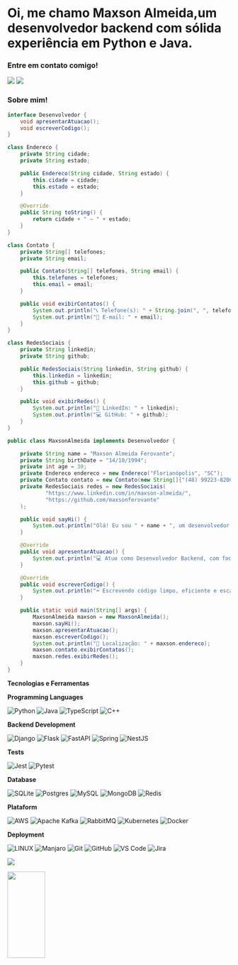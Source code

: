 # Oi, me chamo Maxson Almeida,um desenvolvedor backend com sólida experiência em Python e Java. 

### Entre em contato comigo! 
<div>
<a href="https://www.linkedin.com/in/maxson-almeida/" target="_blank"><img src="https://img.shields.io/badge/-LinkedIn-%230077B5?style=for-the-badge&logo=linkedin&logoColor=white" target="_blank"></a>   
<a href="malito: maxsonferovante@gmail.com" target="_blank"><img src="https://img.shields.io/badge/-Gmail-%230077B5?style=for-the-badge&logo=gmail&logoColor=white" target="_blank"></a>   
</div>

### Sobre mim! 

```java
interface Desenvolvedor {
    void apresentarAtuacao();
    void escreverCodigo();
}

class Endereco {
    private String cidade;
    private String estado;

    public Endereco(String cidade, String estado) {
        this.cidade = cidade;
        this.estado = estado;
    }

    @Override
    public String toString() {
        return cidade + " – " + estado;
    }
}

class Contato {
    private String[] telefones;
    private String email;

    public Contato(String[] telefones, String email) {
        this.telefones = telefones;
        this.email = email;
    }

    public void exibirContatos() {
        System.out.println("📞 Telefone(s): " + String.join(", ", telefones));
        System.out.println("📧 E-mail: " + email);
    }
}

class RedesSociais {
    private String linkedin;
    private String github;

    public RedesSociais(String linkedin, String github) {
        this.linkedin = linkedin;
        this.github = github;
    }

    public void exibirRedes() {
        System.out.println("🔗 LinkedIn: " + linkedin);
        System.out.println("💻 GitHub: " + github);
    }
}

public class MaxsonAlmeida implements Desenvolvedor {

    private String name = "Maxson Almeida Ferovante";
    private String birthDate = "14/10/1994";
    private int age = 30;
    private Endereco endereco = new Endereco("Florianópolis", "SC");
    private Contato contato = new Contato(new String[]{"(48) 99223-8206"}, "maxsonferovante@gmail.com");
    private RedesSociais redes = new RedesSociais(
            "https://www.linkedin.com/in/maxson-almeida/",
            "https://github.com/maxsonferovante"
    );

    public void sayHi() {
        System.out.println("Olá! Eu sou " + name + ", um desenvolvedor backend com experiência em Python e Java.");
    }

    @Override
    public void apresentarAtuacao() {
        System.out.println("💻 Atuo como Desenvolvedor Backend, com foco em APIs, Microsserviços e soluções escaláveis.");
    }

    @Override
    public void escreverCodigo() {
        System.out.println("⌨️ Escrevendo código limpo, eficiente e escalável usando boas práticas de engenharia de software.");
    }

    public static void main(String[] args) {
        MaxsonAlmeida maxson = new MaxsonAlmeida();
        maxson.sayHi();
        maxson.apresentarAtuacao();
        maxson.escreverCodigo();
        System.out.println("📍 Localização: " + maxson.endereco);
        maxson.contato.exibirContatos();
        maxson.redes.exibirRedes();
    }
}
```

**Tecnologias e Ferramentas**

<!-- (Aqui você pode adicionar tecnologias que aprendeu no curso, já listamos algumas delas, e outras que já domina)) -->

**Programming Languages**

![Python](https://img.shields.io/badge/python-3670A0?style=for-the-badge&logo=python&logoColor=ffdd54) 
![Java](https://img.shields.io/badge/java-%23ED8B00.svg?style=for-the-badge&logo=openjdk&logoColor=white)
![TypeScript](https://img.shields.io/badge/typescript-%23007ACC.svg?style=for-the-badge&logo=typescript&logoColor=white)
![C++](https://img.shields.io/badge/C%2B%2B-00599C?style=for-the-badge&logo=c%2B%2B&logoColor=white)

**Backend Development**

![Django](https://img.shields.io/badge/django-%23092E20.svg?style=for-the-badge&logo=django&logoColor=white) 
![Flask](https://img.shields.io/badge/flask-%23000.svg?style=for-the-badge&logo=flask&logoColor=white)
![FastAPI](https://img.shields.io/badge/FastAPI-005571?style=for-the-badge&logo=fastapi) 
![Spring](https://img.shields.io/badge/spring-%236DB33F.svg?style=for-the-badge&logo=spring&logoColor=white)
![NestJS](https://img.shields.io/badge/nestjs-%23E0234E.svg?style=for-the-badge&logo=nestjs&logoColor=white)

**Tests**

![Jest](https://img.shields.io/badge/Jest-C21325?style=for-the-badge&logo=jest&logoColor=white)
![Pytest](https://img.shields.io/badge/pytest-%23ffffff.svg?style=for-the-badge&logo=pytest&logoColor=2f9fe3)

**Database**

![SQLite](https://img.shields.io/badge/sqlite-%2307405e.svg?style=for-the-badge&logo=sqlite&logoColor=white) 
![Postgres](https://img.shields.io/badge/postgres-%23316192.svg?style=for-the-badge&logo=postgresql&logoColor=white)
![MySQL](https://img.shields.io/badge/mysql-4479A1.svg?style=for-the-badge&logo=mysql&logoColor=white)
![MongoDB](https://img.shields.io/badge/-MongoDB-13aa52?style=for-the-badge&logo=mongodb&logoColor=white)
![Redis](https://img.shields.io/badge/redis-%23DD0031.svg?style=for-the-badge&logo=redis&logoColor=white)


**Plataform**

![AWS](https://img.shields.io/badge/AWS-%23FF9900.svg?style=for-the-badge&logo=amazon-aws&logoColor=white)
![Apache Kafka](https://img.shields.io/badge/Apache%20Kafka-000?style=for-the-badge&logo=apachekafka)
![RabbitMQ](https://img.shields.io/badge/Rabbitmq-FF6600?style=for-the-badge&logo=rabbitmq&logoColor=white)
![Kubernetes](https://img.shields.io/badge/kubernetes-%23326ce5.svg?style=for-the-badge&logo=kubernetes&logoColor=white)
![Docker](https://img.shields.io/badge/Docker-2CA5E0?style=for-the-badge&logo=docker&logoColor=white)

**Deployment**

![LINUX](https://img.shields.io/badge/Linux-FCC624?style=for-the-badge&logo=linux&logoColor=black)
![Manjaro](https://img.shields.io/badge/Manjaro-35BF5C?style=for-the-badge&logo=Manjaro&logoColor=white)
![Git](https://img.shields.io/badge/git-%23F05033.svg?style=for-the-badge&logo=git&logoColor=white)
![GitHub](https://img.shields.io/badge/github-%23121011.svg?style=for-the-badge&logo=github&logoColor=white)
![VS Code](https://img.shields.io/badge/VS%20Code-0078d7.svg?style=for-the-badge&logo=visual-studio-code&logoColor=white)
![Jira](https://img.shields.io/badge/jira-%230A0FFF.svg?style=for-the-badge&logo=jira&logoColor=white)

[![](https://visitcount.itsvg.in/api?id=maxsonferovante&icon=2&color=1)](https://visitcount.itsvg.in)

<div align="left">
  
  <img width="41%" height="195px" src="https://github-readme-stats.vercel.app/api/top-langs/?username=maxsonferovante&layout=compact&hide_border=true&title_color=8f00ff&text_color=ffffff&bg_color=0d1117" />
  
 </div>

<!-- Proudly created with GPRM ( https://gprm.itsvg.in ) -->
